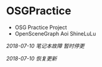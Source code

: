 # OSGPractice
 - OSG Practice Project
 - OpenSceneGraph
  Aoi ShineLuLu 
  
  *2018-07-10 笔记本故障 暂时停更*
  
  *2018-07-10 恢复更新*
